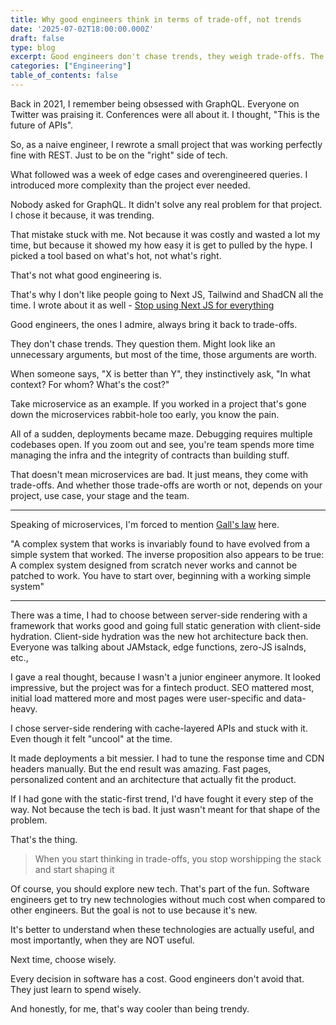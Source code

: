 ```yaml
---
title: Why good engineers think in terms of trade-off, not trends
date: '2025-07-02T18:00:00.000Z'
draft: false
type: blog
excerpt: Good engineers don't chase trends, they weigh trade-offs. The goal isn't to look modern, it's to build things that actually make sense.
categories: ["Engineering"]
table_of_contents: false
---
```


Back in 2021, I remember being obsessed with GraphQL. Everyone on Twitter was praising it. Conferences were all about it. I thought, "This is the future of APIs".

So, as a naive engineer, I rewrote a small project that was working perfectly fine with REST. Just to be on the "right" side of tech.

What followed was a week of edge cases and overengineered queries. I introduced more complexity than the project ever needed.

Nobody asked for GraphQL. It didn't solve any real problem for that project. I chose it because, it was trending.

That mistake stuck with me. Not because it was costly and wasted a lot my time, but because it showed my how easy it is get to pulled by the hype. I picked a tool based on what's hot, not what's right.

That's not what good engineering is.

That's why I don't like people going to Next JS, Tailwind and ShadCN all the time. I wrote about it as well - [Stop using Next JS for everything](https://hemath.dev/blog/stop-using-nextjs-for-everything/)

Good engineers, the ones I admire, always bring it back to trade-offs.

They don't chase trends. They question them. Might look like an unnecessary arguments, but most of the time, those arguments are worth.

When someone says, "X is better than Y", they instinctively ask, "In what context? For whom? What's the cost?"

Take microservice as an example. If you worked in a project that's gone down the microservices rabbit-hole too early, you know the pain.

All of a sudden, deployments became maze. Debugging requires multiple codebases open. If you zoom out and see, you're team spends more time managing the infra and the integrity of contracts than building stuff.

That doesn't mean microservices are bad. It just means, they come with trade-offs. And whether those trade-offs are worth or not, depends on your project, use case, your stage and the team.

----
Speaking of microservices, I'm forced to mention [Gall's law](http://principles-wiki.net/principles:gall_s_law) here.

"A complex system that works is invariably found to have evolved from a simple system that worked. The inverse proposition also appears to be true: A complex system designed from scratch never works and cannot be patched to work. You have to start over, beginning with a working simple system"

----

There was a time, I had to choose between server-side rendering with a framework that works good and going full static generation with client-side hydration. Client-side hydration was the new hot architecture back then. Everyone was talking about JAMstack, edge functions, zero-JS isalnds, etc.,

I gave a real thought, because I wasn't a junior engineer anymore. It looked impressive, but the project was for a fintech product. SEO mattered most, initial load mattered more and most pages were user-specific and data-heavy.

I chose server-side rendering with cache-layered APIs and stuck with it. Even though it felt "uncool" at the time.

It made deployments a bit messier. I had to tune the response time and CDN headers manually. But the end result was amazing. Fast pages, personalized content and an architecture that actually fit the product.

If I had gone with the static-first trend, I'd have fought it every step of the way. Not because the tech is bad. It just wasn't meant for that shape of the problem.

That's the thing.

> When you start thinking in trade-offs, you stop worshipping the stack and start shaping it

Of course, you should explore new tech. That's part of the fun. Software engineers get to try new technologies without much cost when compared to other engineers. But the goal is not to use because it's new.

It's better to understand when these technologies are actually useful, and most importantly, when they are NOT useful.

Next time, choose wisely.

Every decision in software has a cost. Good engineers don't avoid that. They just learn to spend wisely.

And honestly, for me, that's way cooler than being trendy.
